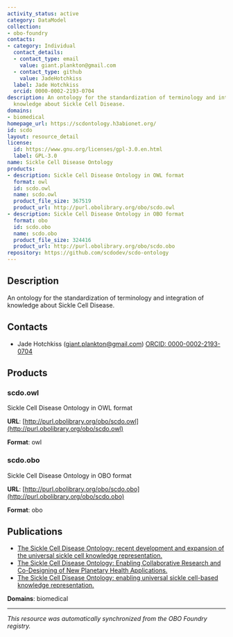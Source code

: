 ```yaml
---
activity_status: active
category: DataModel
collection:
- obo-foundry
contacts:
- category: Individual
  contact_details:
  - contact_type: email
    value: giant.plankton@gmail.com
  - contact_type: github
    value: JadeHotchkiss
  label: Jade Hotchkiss
  orcid: 0000-0002-2193-0704
description: An ontology for the standardization of terminology and integration of
  knowledge about Sickle Cell Disease.
domains:
- biomedical
homepage_url: https://scdontology.h3abionet.org/
id: scdo
layout: resource_detail
license:
  id: https://www.gnu.org/licenses/gpl-3.0.en.html
  label: GPL-3.0
name: Sickle Cell Disease Ontology
products:
- description: Sickle Cell Disease Ontology in OWL format
  format: owl
  id: scdo.owl
  name: scdo.owl
  product_file_size: 367519
  product_url: http://purl.obolibrary.org/obo/scdo.owl
- description: Sickle Cell Disease Ontology in OBO format
  format: obo
  id: scdo.obo
  name: scdo.obo
  product_file_size: 324416
  product_url: http://purl.obolibrary.org/obo/scdo.obo
repository: https://github.com/scdodev/scdo-ontology
---
```

## Description

An ontology for the standardization of terminology and integration of knowledge about Sickle Cell Disease.

## Contacts

- Jade Hotchkiss (giant.plankton@gmail.com) [ORCID: 0000-0002-2193-0704](https://orcid.org/0000-0002-2193-0704)

## Products

### scdo.owl

Sickle Cell Disease Ontology in OWL format

**URL**: [http://purl.obolibrary.org/obo/scdo.owl](http://purl.obolibrary.org/obo/scdo.owl)

**Format**: owl

### scdo.obo

Sickle Cell Disease Ontology in OBO format

**URL**: [http://purl.obolibrary.org/obo/scdo.obo](http://purl.obolibrary.org/obo/scdo.obo)

**Format**: obo

## Publications

- [The Sickle Cell Disease Ontology: recent development and expansion of the universal sickle cell knowledge representation.](https://www.ncbi.nlm.nih.gov/pubmed/35363306)
- [The Sickle Cell Disease Ontology: Enabling Collaborative Research and Co-Designing of New Planetary Health Applications.](https://www.ncbi.nlm.nih.gov/pubmed/33021900)
- [The Sickle Cell Disease Ontology: enabling universal sickle cell-based knowledge representation.](https://www.ncbi.nlm.nih.gov/pubmed/31769834)

**Domains**: biomedical

---

*This resource was automatically synchronized from the OBO Foundry registry.*